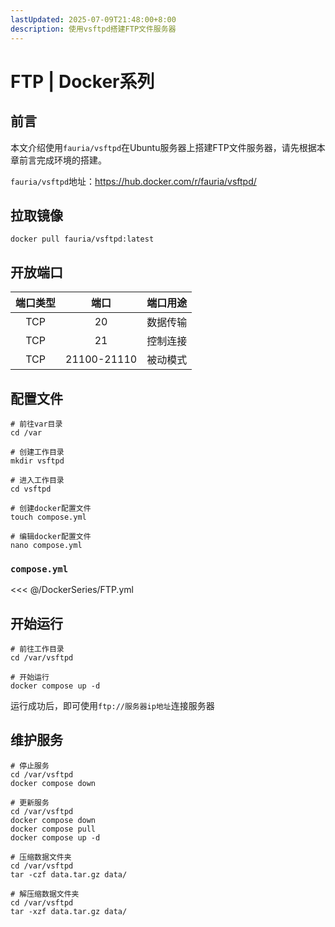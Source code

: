 ```yaml
---
lastUpdated: 2025-07-09T21:48:00+8:00
description: 使用vsftpd搭建FTP文件服务器
---
```


# FTP | Docker系列

## 前言

本文介绍使用`fauria/vsftpd`在Ubuntu服务器上搭建FTP文件服务器，请先根据本章前言完成环境的搭建。

`fauria/vsftpd`地址：<https://hub.docker.com/r/fauria/vsftpd/>

## 拉取镜像

```shell
docker pull fauria/vsftpd:latest
```

## 开放端口

| 端口类型 |    端口     | 端口用途 |
| :------: | :---------: | :------: |
|   TCP    |     20      | 数据传输 |
|   TCP    |     21      | 控制连接 |
|   TCP    | 21100-21110 | 被动模式 |

## 配置文件

```shell
# 前往var目录
cd /var

# 创建工作目录
mkdir vsftpd

# 进入工作目录
cd vsftpd

# 创建docker配置文件
touch compose.yml

# 编辑docker配置文件
nano compose.yml
```

### `compose.yml`

<<< @/DockerSeries/FTP.yml

## 开始运行

```shell
# 前往工作目录
cd /var/vsftpd

# 开始运行
docker compose up -d
```

运行成功后，即可使用`ftp://服务器ip地址`连接服务器

## 维护服务

```shell
# 停止服务
cd /var/vsftpd
docker compose down

# 更新服务
cd /var/vsftpd
docker compose down
docker compose pull
docker compose up -d

# 压缩数据文件夹
cd /var/vsftpd
tar -czf data.tar.gz data/

# 解压缩数据文件夹
cd /var/vsftpd
tar -xzf data.tar.gz data/
```
